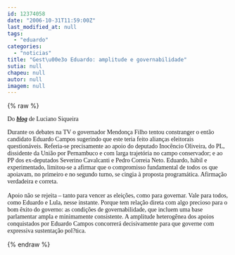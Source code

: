 ```yaml
---
id: 12374058
date: "2006-10-31T11:59:00Z"
last_modified_at: null
tags:
  - "eduardo"
categories:
  - "noticias"
title: "Gest\u00e3o Eduardo: amplitude e governabilidade"
sutia: null
chapeu: null
autor: null
imagem: null
---
```

{% raw %}
<p><P><FONT face=Verdana>Do <STRONG><EM><FONT color=mediumblue><A href=\"https://www.lucianosiqueira.blogspot.com/\" target=_blank>blog</A></FONT></EM></STRONG> de Luciano Siqueira</FONT></P></p>
<p><P><FONT face=Verdana>Durante os debates na TV o governador Mendonça Filho tentou constranger o então candidato Eduardo Campos sugerindo que este teria feito alianças eleitorais questionáveis. Referia-se precisamente ao apoio do deputado Inocêncio Oliveira, do PL, dissidente da União por Pernambuco e com larga trajetória no campo conservador; e ao PP dos ex-deputados Severino Cavalcanti e Pedro Correia Neto. Eduardo, hábil e experimentado, limitou-se a afirmar que o compromisso fundamental de todos os que apoiavam, no primeiro e no segundo turno, se cingia à proposta programática. Afirmação verdadeira e correta.<BR><BR>Apoio não se rejeita – tanto para vencer as eleições, como para governar. Vale para todos, como Eduardo e Lula, nesse instante. Porque tem relação direta com algo precioso para o bom êxito do governo: as condições de governabilidade, que incluem uma base parlamentar ampla e minimamente consistente. A amplitude heterogênea dos apoios conquistados por Eduardo Campos concorrerá decisivamente para que governe com expressiva sustentação pol?tica.</FONT></P> </p>
{% endraw %}